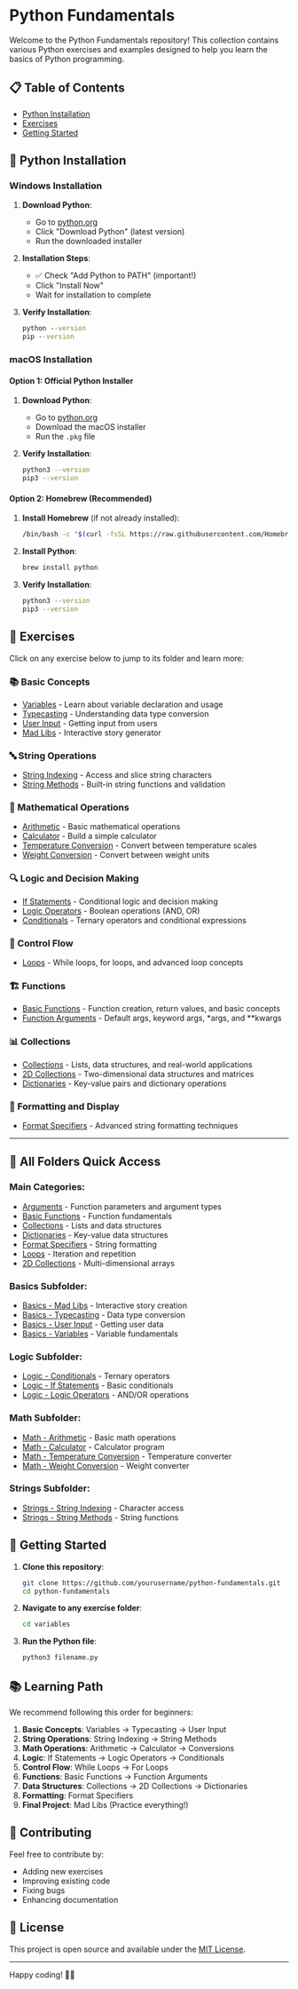 # Python Fundamentals

Welcome to the Python Fundamentals repository! This collection contains various Python exercises and examples designed to help you learn the basics of Python programming.

## 📋 Table of Contents
- [Python Installation](#python-installation)
- [Exercises](#exercises)
- [Getting Started](#getting-started)

## 🐍 Python Installation

### Windows Installation

1. **Download Python**:
   - Go to [python.org](https://www.python.org/downloads/)
   - Click "Download Python" (latest version)
   - Run the downloaded installer

2. **Installation Steps**:
   - ✅ Check "Add Python to PATH" (important!)
   - Click "Install Now"
   - Wait for installation to complete

3. **Verify Installation**:
   ```cmd
   python --version
   pip --version
   ```

### macOS Installation

#### Option 1: Official Python Installer
1. **Download Python**:
   - Go to [python.org](https://www.python.org/downloads/)
   - Download the macOS installer
   - Run the `.pkg` file

2. **Verify Installation**:
   ```bash
   python3 --version
   pip3 --version
   ```

#### Option 2: Homebrew (Recommended)
1. **Install Homebrew** (if not already installed):
   ```bash
   /bin/bash -c "$(curl -fsSL https://raw.githubusercontent.com/Homebrew/install/HEAD/install.sh)"
   ```

2. **Install Python**:
   ```bash
   brew install python
   ```

3. **Verify Installation**:
   ```bash
   python3 --version
   pip3 --version
   ```

## 🎯 Exercises

Click on any exercise below to jump to its folder and learn more:

### 📚 Basic Concepts
- [Variables](./basics/variables/) - Learn about variable declaration and usage
- [Typecasting](./basics/typecasting/) - Understanding data type conversion
- [User Input](./basics/user-input/) - Getting input from users
- [Mad Libs](./basics/madlibs/) - Interactive story generator

### 🔤 String Operations
- [String Indexing](./strings/string%20indexing/) - Access and slice string characters
- [String Methods](./strings/string-methods/) - Built-in string functions and validation

### 🧮 Mathematical Operations
- [Arithmetic](./math%20/arithmetic/) - Basic mathematical operations
- [Calculator](./math%20/calculator/) - Build a simple calculator
- [Temperature Conversion](./math%20/temperature-conversion/) - Convert between temperature scales
- [Weight Conversion](./math%20/weight%20conversion/) - Convert between weight units

### 🔍 Logic and Decision Making
- [If Statements](./logic%20/ifstatements/) - Conditional logic and decision making
- [Logic Operators](./logic%20/logicoperators/) - Boolean operations (AND, OR)
- [Conditionals](./logic%20/conditionals/) - Ternary operators and conditional expressions

### 🔄 Control Flow
- [Loops](./loops/) - While loops, for loops, and advanced loop concepts

### 🏗️ Functions
- [Basic Functions](./basic-functions/) - Function creation, return values, and basic concepts
- [Function Arguments](./arguments/) - Default args, keyword args, *args, and **kwargs

### 📊 Collections
- [Collections](./collections/) - Lists, data structures, and real-world applications
- [2D Collections](./2d-collections/) - Two-dimensional data structures and matrices
- [Dictionaries](./dictionaries/) - Key-value pairs and dictionary operations

### 📝 Formatting and Display
- [Format Specifiers](./format-specifiers/) - Advanced string formatting techniques

---

## 📁 All Folders Quick Access

### Main Categories:
- [Arguments](./arguments/) - Function parameters and argument types
- [Basic Functions](./basic-functions/) - Function fundamentals
- [Collections](./collections/) - Lists and data structures
- [Dictionaries](./dictionaries/) - Key-value data structures
- [Format Specifiers](./format-specifiers/) - String formatting
- [Loops](./loops/) - Iteration and repetition
- [2D Collections](./2d-collections/) - Multi-dimensional arrays

### Basics Subfolder:
- [Basics - Mad Libs](./basics/madlibs/) - Interactive story creation
- [Basics - Typecasting](./basics/typecasting/) - Data type conversion
- [Basics - User Input](./basics/user-input/) - Getting user data
- [Basics - Variables](./basics/variables/) - Variable fundamentals

### Logic Subfolder:
- [Logic - Conditionals](./logic%20/conditionals/) - Ternary operators
- [Logic - If Statements](./logic%20/ifstatements/) - Basic conditionals
- [Logic - Logic Operators](./logic%20/logicoperators/) - AND/OR operations

### Math Subfolder:
- [Math - Arithmetic](./math%20/arithmetic/) - Basic math operations
- [Math - Calculator](./math%20/calculator/) - Calculator program
- [Math - Temperature Conversion](./math%20/temperature-conversion/) - Temperature converter
- [Math - Weight Conversion](./math%20/weight%20conversion/) - Weight converter

### Strings Subfolder:
- [Strings - String Indexing](./strings/string%20indexing/) - Character access
- [Strings - String Methods](./strings/string-methods/) - String functions

## 🚀 Getting Started

1. **Clone this repository**:
   ```bash
   git clone https://github.com/yourusername/python-fundamentals.git
   cd python-fundamentals
   ```

2. **Navigate to any exercise folder**:
   ```bash
   cd variables
   ```

3. **Run the Python file**:
   ```bash
   python3 filename.py
   ```

## 📚 Learning Path

We recommend following this order for beginners:

1. **Basic Concepts**: Variables → Typecasting → User Input
2. **String Operations**: String Indexing → String Methods
3. **Math Operations**: Arithmetic → Calculator → Conversions
4. **Logic**: If Statements → Logic Operators → Conditionals
5. **Control Flow**: While Loops → For Loops
6. **Functions**: Basic Functions → Function Arguments
7. **Data Structures**: Collections → 2D Collections → Dictionaries
8. **Formatting**: Format Specifiers
9. **Final Project**: Mad Libs (Practice everything!)

## 🤝 Contributing

Feel free to contribute by:
- Adding new exercises
- Improving existing code
- Fixing bugs
- Enhancing documentation

## 📄 License

This project is open source and available under the [MIT License](LICENSE).

---

Happy coding! 🐍✨
